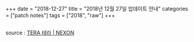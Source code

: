 +++
date = "2018-12-27"
title = "2018년 12월 27일 업데이트 안내"
categories = ["patch notes"]
tags = ["2018", "raw"]
+++

```

```

source : [TERA 테라 | NEXON](http://tera.nexon.com/news/update/view.aspx?n4articlesn=)
